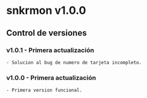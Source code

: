 # snkrmon v1.0.0
## Control de versiones
### v1.0.1 - Primera actualización
    - Solucion al bug de numero de tarjeta incompleto.
### v1.0.0 - Primera actualización
    - Primera version funcional.

